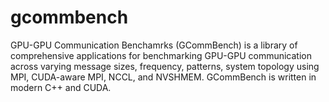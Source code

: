 # gcommbench
GPU-GPU Communication Benchamrks (GCommBench) is a library of comprehensive applications for benchmarking GPU-GPU communication across varying message sizes, frequency, patterns, system topology using MPI, CUDA-aware MPI, NCCL, and NVSHMEM. GCommBench is written in modern C++ and CUDA.

